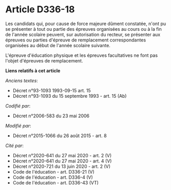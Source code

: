 # Article D336-18

Les candidats qui, pour cause de force majeure dûment constatée, n'ont pu se présenter à tout ou partie des épreuves
organisées au cours ou à la fin de l'année scolaire peuvent, sur autorisation du recteur, se présenter aux épreuves ou
parties d'épreuve de remplacement correspondantes organisées au début de l'année scolaire suivante. 

L'épreuve d'éducation physique et les épreuves facultatives ne font pas l'objet d'épreuves de remplacement.

**Liens relatifs à cet article**

_Anciens textes_:

  - Décret n°93-1093 1993-09-15 art. 15
  - Décret n°93-1093 du 15 septembre 1993 - art. 15 (Ab)

_Codifié par_:

  - Décret n°2006-583 du 23 mai 2006

_Modifié par_:

  - Décret n°2015-1066 du 26 août 2015 - art. 8

_Cité par_:

  - Décret n°2020-641 du 27 mai 2020 - art. 2 (V)
  - Décret n°2020-641 du 27 mai 2020 - art. 4 (V)
  - Décret n°2020-721 du 13 juin 2020 - art. 2 (V)
  - Code de l'éducation - art. D336-21 (V)
  - Code de l'éducation - art. D336-4 (V)
  - Code de l'éducation - art. D336-43 (VT)
